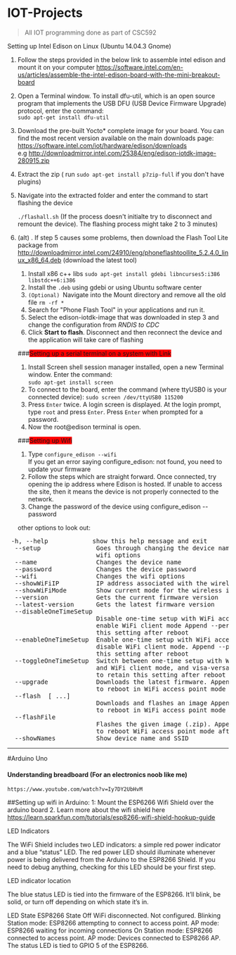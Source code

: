 # IOT-Projects

<blockquote>All IOT programming done as part of CSC592</blockquote>

Setting up Intel Edison on Linux (Ubuntu 14.04.3 Gnome)

1. Follow the steps provided in the below link to assemble intel edison and mount it on your computer
    https://software.intel.com/en-us/articles/assemble-the-intel-edison-board-with-the-mini-breakout-board

2. Open a Terminal window. To install dfu-util, which is an open source program that implements the USB DFU (USB Device         Firmware Upgrade) protocol, enter the command: <br />
    `sudo apt-get install dfu-util`

3. Download the pre-built Yocto* complete image for your board. You can find the most recent version available on the main        downloads page: <br />https://software.intel.com/iot/hardware/edison/downloads <br />e.g http://downloadmirror.intel.com/25384/eng/edison-iotdk-image-280915.zip

4. Extract the zip ( run `sudo apt-get install p7zip-full` if you don't have plugins)

5. Navigate into the extracted folder and enter the command to start flashing the device <br />

    `./flashall.sh`
    (If the process doesn't initialte try to disconnect and remount the device). The flashing process might take 2 to 3          minutes)

5. (alt) . If step 5 causes some problems, then download the Flash Tool Lite package from                        http://downloadmirror.intel.com/24910/eng/phoneflashtoollite_5.2.4.0_linux_x86_64.deb  (download the latest tool)

    1. Install x86 c++ libs `sudo apt-get install gdebi libncurses5:i386 libstdc++6:i386`  
    2. Install the <code>.deb</code> using gdebi or using Ubuntu software center
    3. <code>(Optional) </code>Navigate into the Mount directory and remove all the old file `rm -rf *` 
    4. Search for "Phone Flash Tool" in your applications and run it.
    5. Select the edison-iotdk-image that was downloaded in step 3 and change the configuration from <em>RNDIS to CDC</em>
    6. Click <b>Start to flash</b>. Disconnect and then reconnect the device and the application will take care of flashing
    

    
    ###<span style="background-color:red">Setting up a serial terminal on a system with Link</span>
    
    1. Install Screen shell session manager installed, open a new Terminal window. Enter the command: <br />
        `sudo apt-get install screen`
    2. To connect to the board, enter the command (where ttyUSB0 is your connected device):
        `sudo screen /dev/ttyUSB0 115200`
    3. Press `Enter` twice. A login screen is displayed. At the login prompt, type `root` and press `Enter`.
        Press `Enter` when prompted for a password.
    4. Now the root@edison terminal is open.
    
    ###<span style="background-color:red">Setting up Wifi</span>
    
    1. Type `configure_edison --wifi` <br/>If you get an error saying configure_edison: not found, you need to update your         firmware
    2. Follow the steps which are straight forward. Once connected, try opening the ip address where Edison is hosted.
        If unable to access the site, then it means the device is not properly connected to the network.
    3. Change the password of the device using configure_edison --password
    
    other options to look out: <br/>
  <pre> -h, --help            show this help message and exit
  --setup               Goes through changing the device name, password, and
                        wifi options
  --name                Changes the device name
  --password            Changes the device password
  --wifi                Changes the wifi options
  --showWiFiIP          IP address associated with the wireless interface
  --showWiFiMode        Show current mode for the wireless interface
  --version             Gets the current firmware version
  --latest-version      Gets the latest firmware version
  --disableOneTimeSetup
                        Disable one-time setup with WiFi access point and
                        enable WiFi client mode Append --persist to retain
                        this setting after reboot
  --enableOneTimeSetup  Enable one-time setup with WiFi access point and
                        disable WiFi client mode. Append --persist to retain
                        this setting after reboot
  --toggleOneTimeSetup  Switch between one-time setup with WiFi access point
                        and WiFi client mode, and visa-versa. Append --persist
                        to retain this setting after reboot
  --upgrade             Downloads the latest firmware. Append --restartWithAP
                        to reboot in WiFi access point mode after flashing
  --flash <version> [<release name> ...]
                        Downloads and flashes an image Append --restartWithAP
                        to reboot in WiFi access point mode after flashing
  --flashFile <image-file>
                        Flashes the given image (.zip). Append --restartWithAP
                        to reboot WiFi access point mode after flashing
  --showNames           Show device name and SSID
</pre>

<hr/>
#Arduino Uno

#### Understanding breadboard (For an electronics noob like me)
    https://www.youtube.com/watch?v=Iy7DY2UbHvM
    
##Setting up wifi in Arduino:
1: Mount the ESP6266 Wifi Shield over the arduino board
2. Learn more about the wifi shield here <br>
    https://learn.sparkfun.com/tutorials/esp8266-wifi-shield-hookup-guide

LED Indicators

The WiFi Shield includes two LED indicators: a simple red power indicator and a blue “status” LED. The red power LED should illuminate whenever power is being delivered from the Arduino to the ESP8266 Shield. If you need to debug anything, checking for this LED should be your first step.

LED indicator location

The blue status LED is tied into the firmware of the ESP8266. It’ll blink, be solid, or turn off depending on which state it’s in.


LED State	ESP8266 State
Off	WiFi disconnected. Not configured.
Blinking	Station mode: ESP8266 attempting to connect to access point.
AP mode: ESP8266 waiting for incoming connections
On	Station mode: ESP8266 connected to access point.
AP mode: Devices connected to ESP8266 AP.
The status LED is tied to GPIO 5 of the ESP8266.
    
    

 

